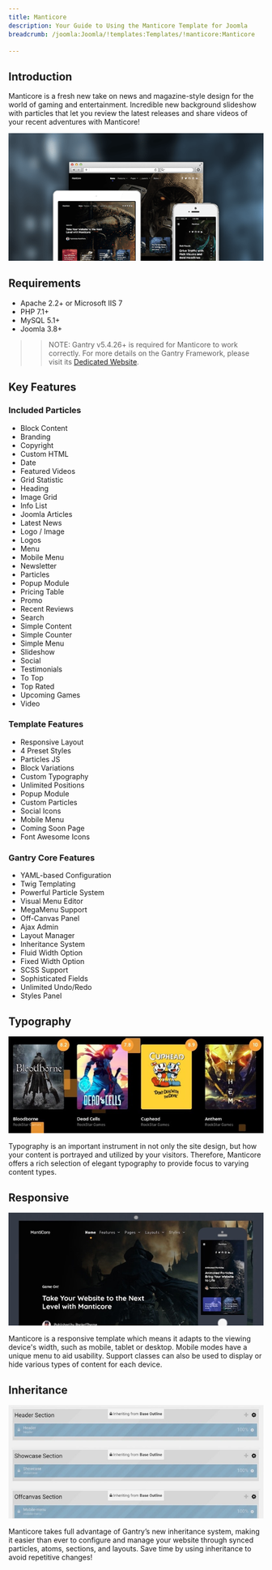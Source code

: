 ```yaml
---
title: Manticore
description: Your Guide to Using the Manticore Template for Joomla
breadcrumb: /joomla:Joomla/!templates:Templates/!manticore:Manticore

---
```


Introduction
-----

Manticore is a fresh new take on news and magazine-style design for the world of gaming and entertainment. Incredible new background slideshow with particles that let you review the latest releases and share videos of your recent adventures with Manticore!

![](assets/manticore.png)

Requirements
-----

* Apache 2.2+ or Microsoft IIS 7
* PHP 7.1+ 
* MySQL 5.1+
* Joomla 3.8+

>> NOTE: Gantry v5.4.26+ is required for Manticore to work correctly. For more details on the Gantry Framework, please visit its [Dedicated Website](http://gantry.org).

Key Features
-----

### Included Particles

* Block Content
* Branding
* Copyright
* Custom HTML
* Date
* Featured Videos
* Grid Statistic
* Heading
* Image Grid
* Info List
* Joomla Articles
* Latest News
* Logo / Image
* Logos
* Menu
* Mobile Menu
* Newsletter
* Particles
* Popup Module
* Pricing Table
* Promo
* Recent Reviews
* Search
* Simple Content
* Simple Counter
* Simple Menu
* Slideshow
* Social
* Testimonials
* To Top
* Top Rated
* Upcoming Games
* Video

### Template Features

* Responsive Layout
* 4 Preset Styles
* Particles JS
* Block Variations
* Custom Typography
* Unlimited Positions
* Popup Module
* Custom Particles
* Social Icons
* Mobile Menu
* Coming Soon Page
* Font Awesome Icons

### Gantry Core Features

* YAML-based Configuration
* Twig Templating
* Powerful Particle System
* Visual Menu Editor
* MegaMenu Support
* Off-Canvas Panel
* Ajax Admin
* Layout Manager
* Inheritance System
* Fluid Width Option
* Fixed Width Option
* SCSS Support
* Sophisticated Fields
* Unlimited Undo/Redo
* Styles Panel

## Typography

![Typography](assets/ft-2.jpg)

Typography is an important instrument in not only the site design, but how your content is portrayed and utilized by your visitors. Therefore, Manticore offers a rich selection of elegant typography to provide focus to varying content types.

## Responsive

![Responsive](assets/ft-3.jpg)

Manticore is a responsive template which means it adapts to the viewing device's width, such as mobile, tablet or desktop. Mobile modes have a unique menu to aid usability. Support classes can also be used to display or hide various types of content for each device.

## Inheritance

![Inheritance](assets/ft-4.jpg)

Manticore takes full advantage of Gantry’s new inheritance system, making it easier than ever to configure and manage your website through synced particles, atoms, sections, and layouts. Save time by using inheritance to avoid repetitive changes!
